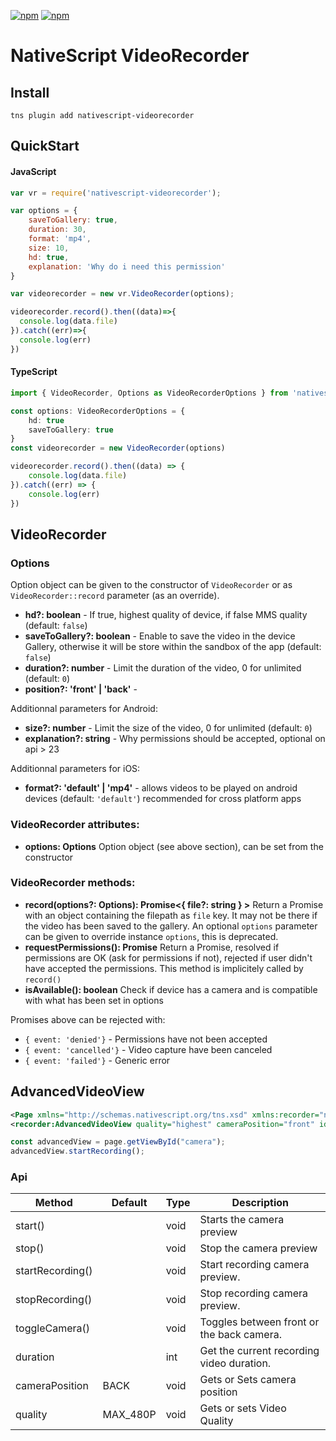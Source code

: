 [![npm](https://img.shields.io/npm/v/nativescript-videorecorder.svg)](https://www.npmjs.com/package/nativescript-videorecorder)
[![npm](https://img.shields.io/npm/dt/nativescript-videorecorder.svg?label=npm%20downloads)](https://www.npmjs.com/package/nativescript-videorecorder)
# NativeScript VideoRecorder

## Install
`tns plugin add nativescript-videorecorder`

## QuickStart

#### JavaScript
```js
var vr = require('nativescript-videorecorder');

var options = {
    saveToGallery: true,
    duration: 30,
    format: 'mp4',
    size: 10,
    hd: true,
    explanation: 'Why do i need this permission'
}

var videorecorder = new vr.VideoRecorder(options);

videorecorder.record().then((data)=>{
  console.log(data.file)
}).catch((err)=>{
  console.log(err)
})
```

#### TypeScript
```ts
import { VideoRecorder, Options as VideoRecorderOptions } from 'nativescript-videorecorder';

const options: VideoRecorderOptions = {
    hd: true
    saveToGallery: true
}
const videorecorder = new VideoRecorder(options)

videorecorder.record().then((data) => {
    console.log(data.file)
}).catch((err) => {
    console.log(err)
})
```

## VideoRecorder

### Options

Option object can be given to the constructor of `VideoRecorder` or as `VideoRecorder::record` parameter (as an override).

* **hd?: boolean** - If true, highest quality of device, if false MMS quality (default: `false`)
* **saveToGallery?: boolean** - Enable to save the video in the device Gallery, otherwise it will be store within the sandbox of the app (default: `false`)
* **duration?: number** - Limit the duration of the video, 0 for unlimited (default: `0`)
* **position?: 'front' | 'back'** -

Additionnal parameters for Android:

* **size?: number** - Limit the size of the video, 0 for unlimited (default: `0`)
* **explanation?: string** - Why permissions should be accepted, optional on api > 23

Additionnal parameters for iOS:

* **format?: 'default' | 'mp4'** - allows videos to be played on android devices (default: `'default'`) recommended for cross platform apps

### VideoRecorder attributes:

* **options: Options** Option object (see above section), can be set from the constructor

### VideoRecorder methods:

* **record(options?: Options): Promise<{ file?: string } >** Return a Promise with an object containing the filepath as `file` key. It may not be there if the video has been saved to the gallery. An optional `options` parameter can be given to override instance `options`, this is deprecated.
* **requestPermissions(): Promise<void>** Return a Promise, resolved if permissions are OK (ask for permissions if not), rejected if user didn't have accepted the permissions. This method is implicitely called by `record()`
* **isAvailable(): boolean** Check if device has a camera and is compatible with what has been set in options

Promises above can be rejected with:

* `{ event: 'denied'}` - Permissions have not been accepted
* `{ event: 'cancelled'}` - Video capture have been canceled
* `{ event: 'failed'}` - Generic error


## AdvancedVideoView

```xml
<Page xmlns="http://schemas.nativescript.org/tns.xsd" xmlns:recorder="nativescript-videorecorder/advanced">
<recorder:AdvancedVideoView quality="highest" cameraPosition="front" id="camera"/>
```

```ts
const advancedView = page.getViewById("camera");
advancedView.startRecording();
```

### Api

| Method                  | Default  | Type    | Description                                           |
| ----------------------- | -------- | ------- | ----------------------------------------------------- |
| start()                 |          | void    | Starts the camera preview                             |
| stop()                  |          | void    | Stop the camera preview                               |
| startRecording()        |          | void    | Start recording camera preview.                       |
| stopRecording()         |          | void    | Stop recording camera preview.                        |
| toggleCamera()          |          | void    | Toggles between front or the back camera.             |
| duration                |          | int     | Get the current recording video duration.             |
| cameraPosition          | BACK     | void    | Gets or Sets camera position                          |
| quality                 | MAX_480P | void    | Gets or sets Video Quality                            |
